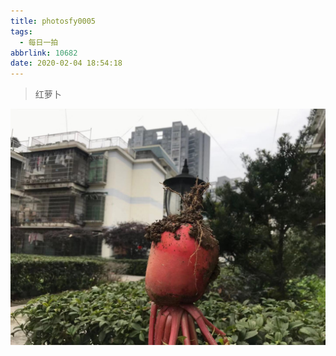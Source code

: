 ```yaml
---
title: photosfy0005
tags:
  - 每日一拍
abbrlink: 10682
date: 2020-02-04 18:54:18
---
```


> 红萝卜

![](../imagesphotosfy0005/WechatIMG7.jpeg)

